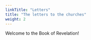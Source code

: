 ```yaml
---
linkTitle: "Letters"
title: "The letters to the churches"
weight: 2
---
```


Welcome to the Book of Revelation!

<!--more-->
